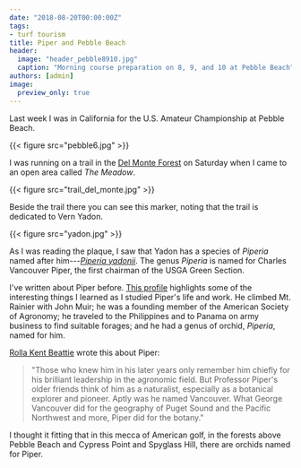 ```yaml
---
date: "2018-08-20T00:00:00Z"
tags:
- turf tourism
title: Piper and Pebble Beach
header:
  image: "header_pebble8910.jpg"
  caption: "Morning course preparation on 8, 9, and 10 at Pebble Beach"
authors: [admin]
image:
  preview_only: true
---
```


Last week I was in California for the U.S. Amateur Championship at Pebble Beach. 

{{< figure src="pebble6.jpg" >}}

I was running on a trail in the [Del Monte Forest](https://en.wikipedia.org/wiki/Del_Monte_Forest,_California) on Saturday when I came to an open area called *The Meadow*.

{{< figure src="trail_del_monte.jpg" >}}

Beside the trail there you can see this marker, noting that the trail is dedicated to Vern Yadon. 

{{< figure src="yadon.jpg" >}}

As I was reading the plaque, I saw that Yadon has a species of *Piperia* named after him---[*Piperia yadonii*](https://en.wikipedia.org/wiki/Piperia_yadonii). The genus *Piperia* is named for Charles Vancouver Piper, the first chairman of the USGA Green Section.

I've written about Piper before. [This profile](http://gsr.lib.msu.edu/2000s/2006/060317.pdf) highlights some of the interesting things I learned as I studied Piper's life and work. He climbed Mt. Rainier with John Muir; he was a founding member of the American Society of Agronomy; he traveled to the Philippines and to Panama on army business to find suitable forages; and he had a genus of orchid, *Piperia*, named for him.

[Rolla Kent Beattie](https://en.wikipedia.org/wiki/Rolla_Kent_Beattie) wrote this about Piper:

> "Those who knew him in his later years only remember him chiefly for his brilliant leadership in the agronomic field. But Professor Piper's older friends think of him as a naturalist, especially as a botanical explorer and pioneer. Aptly was he named Vancouver. What George Vancouver did for the geography of Puget Sound and the Pacific Northwest and more, Piper did for the botany."

I thought it fitting that in this mecca of American golf, in the forests above Pebble Beach and Cypress Point and Spyglass Hill, there are orchids named for Piper.


